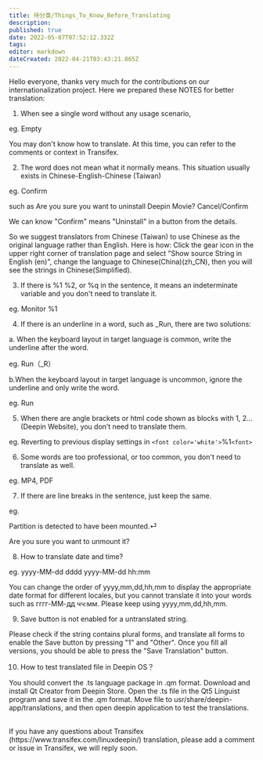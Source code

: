 ```yaml
---
title: 待分类/Things_To_Know_Before_Translating
description: 
published: true
date: 2022-05-07T07:52:12.332Z
tags: 
editor: markdown
dateCreated: 2022-04-21T03:43:21.865Z
---
```


Hello everyone, thanks very much for the contributions on our internationalization project. Here we prepared these NOTES for better translation:

1. When see a single word without any usage scenario,

eg. Empty

You may don't know how to translate. At this time, you can refer to the comments or context in Transifex.

2. The word does not mean what it normally means. This situation usually exists in Chinese-English-Chinese (Taiwan) 

eg.  Confirm

such as Are you sure you want to uninstall Deepin Movie?     Cancel/Confirm

We can know "Confirm" means "Uninstall" in a button from the details.    

So we suggest translators from Chinese (Taiwan) to use Chinese as the original language rather than English.
Here is how: Click the gear icon in the upper right corner of translation page and select "Show source String in English (en)", change the language to Chinese(China)(zh_CN), then you will see the strings in Chinese(Simplified).

3. If there is %1 %2, or %q in the sentence, it means an indeterminate variable and you don't need to translate it.

eg. Monitor %1

4. If there is an underline in a word, such as _Run, there are two solutions:

a. When the keyboard layout in target language is common, write the underline after the word.

eg. Run（_R）

b.When the keyboard layout in target language is uncommon, ignore the underline and only write the word.

eg. Run

5. When there are angle brackets or html code shown as blocks with 1, 2... (Deepin Website), you don’t need to translate them.

eg.  Reverting to previous display settings in ```<font color='white'>```%1```<font>```

6. Some words are too professional, or too common, you don't need to translate as well.

eg. MP4, PDF

7. If there are line breaks in the sentence, just keep the same.

eg. 

Partition is detected to have been mounted.⏎

Are you sure you want to unmount it?

8. How to translate date and time?

eg.
yyyy-MM-dd dddd 
yyyy-MM-dd hh:mm

You can change the order of yyyy,mm,dd,hh,mm to display the appropriate date format for different locales, but you cannot translate it into your words such as гггг-ММ-дд чч:мм. Please keep using yyyy,mm,dd,hh,mm.

9. Save button is not enabled for a untranslated string.

Please check if the string contains plural forms, and translate all forms to enable the Save button by pressing "1" and "Other". Once you fill all versions, you should be able to press the "Save Translation" button.

10. How to test translated file in Deepin OS？

You should convert the .ts language package in .qm format.
Download and install Qt Creator from Deepin Store. Open the .ts file in the Qt5 Linguist program and save it in the .qm format. 
Move file to usr/share/deepin-app/translations, and then open deepin application to test the translations.

<br/>
If you have any questions about Transifex (https://www.transifex.com/linuxdeepin/) translation, please add a comment or issue in Transifex, we will reply soon.